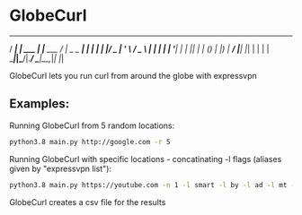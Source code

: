 # GlobeCurl

  ____ _       _           ____           _ 
 / ___| | ___ | |__   ___ / ___|   _ _ __| |
| |  _| |/ _ \| '_ \ / _ \ |  | | | | '__| |
| |_| | | (_) | |_) |  __/ |__| |_| | |  | |
 \____|_|\___/|_.__/ \___|\____\__,_|_|  |_|


GlobeCurl lets you run curl from around the globe with expressvpn

## Examples:
Running GlobeCurl from 5 random locations:
 
 ```sh
 python3.8 main.py http://google.com -r 5
```

Running GlobeCurl with specific locations - concatinating -l flags (aliases given by "expressvpn list"):

```sh
python3.8 main.py https://youtube.com -n 1 -l smart -l by -l ad -l mt -l usny
```

GlobeCurl creates a csv file for the results


